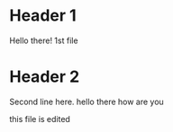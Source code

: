 # Header 1
Hello there! 1st file 

# Header 2
Second line here.
hello there how are you

this file is edited
